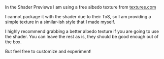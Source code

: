 ﻿In the Shader Previews I am using a free albedo texture from [textures.com](https://www.textures.com/download/pbr0169/133204)

I cannot package it with the shader due to their ToS, so I am providing a simple texture in a similar-ish style that I made myself.

I highly recommend grabbing a better albedo texture if you are going to use the shader.
You can leave the rest as is, they should be good enough out of the box.

But feel free to customize and experiment!
